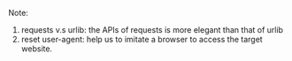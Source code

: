 Note:
1. requests v.s urlib: the APIs of requests is more elegant than that of urlib
2. reset user-agent: help us to imitate a browser to access the target website.

